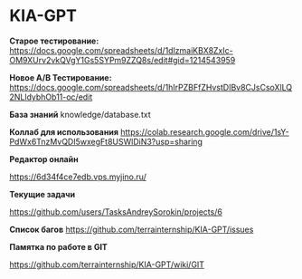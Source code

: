 # KIA-GPT

**Старое тестирование:** 
https://docs.google.com/spreadsheets/d/1dlzmaiKBX8ZxIc-OM9XUrv2vkQVgY1Gs5SYPm9ZZQ8s/edit#gid=1214543959

**Новое A/B Тестирование:** 
https://docs.google.com/spreadsheets/d/1hIrPZBFfZHvstDIBv8CJsCsoXlLQ2NLldybhOb11-oc/edit


**База знаний** 
knowledge/database.txt

**Коллаб для использования** 
https://colab.research.google.com/drive/1sY-PdWx6TnzMvQDI5wxegFt8USWlDiN3?usp=sharing

**Редактор онлайн**

https://6d34f4ce7edb.vps.myjino.ru/

**Текущие задачи**

https://github.com/users/TasksAndreySorokin/projects/6


**Список багов**
https://github.com/terrainternship/KIA-GPT/issues


**Памятка по работе в GIT**

https://github.com/terrainternship/KIA-GPT/wiki/GIT

